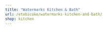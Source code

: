 ```yaml
---
title: "Watermarks Kitchen & Bath"
url: /etobicoke/watermarks-kitchen-and-bath/
shop: kitchen
---
```


